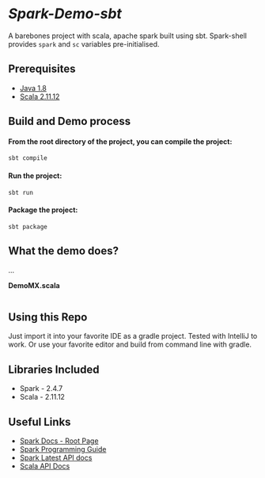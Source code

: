 # _Spark-Demo-sbt_
A barebones project with scala, apache spark built using sbt. Spark-shell 
provides `spark` and `sc` variables pre-initialised.

## Prerequisites
- [Java 1.8](https://java.com/en/download/)
- [Scala 2.11.12](https://www.scala-lang.org/)

## Build and Demo process

#### From the root directory of the project, you can compile the project:
`sbt compile`
#### Run the project:
`sbt run`
#### Package the project:
`sbt package`


## What the demo does?
...

**DemoMX.scala**
```scala

```

## Using this Repo
Just import it into your favorite IDE as a gradle project. Tested with IntelliJ to work. Or use your favorite editor and build from command line with gradle.

## Libraries Included
- Spark - 2.4.7
- Scala - 2.11.12

## Useful Links
- [Spark Docs - Root Page](http://spark.apache.org/docs/latest/)
- [Spark Programming Guide](http://spark.apache.org/docs/latest/programming-guide.html)
- [Spark Latest API docs](http://spark.apache.org/docs/latest/api/)
- [Scala API Docs](https://docs.scala-lang.org/getting-started/index.html)
 